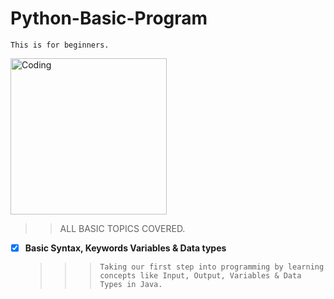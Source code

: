 # Python-Basic-Program
`This is for beginners. `

<img align="center" alt="Coding" width="250" src="https://encrypted-tbn0.gstatic.com/images?q=tbn:ANd9GcRRsAZCz09UUtpzN6oTeZbmy9UBiTm6w3YTxw&usqp=CAU">

>> ALL BASIC TOPICS COVERED.

- [x] **Basic Syntax, Keywords Variables & Data types**
  > > > `Taking our first step into programming by learning concepts like Input, Output, Variables & Data Types in Java.`